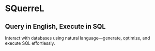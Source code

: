 # SQuerreL

## Query in English, Execute in SQL

Interact with databases using natural language—generate, optimize, and execute SQL effortlessly.
